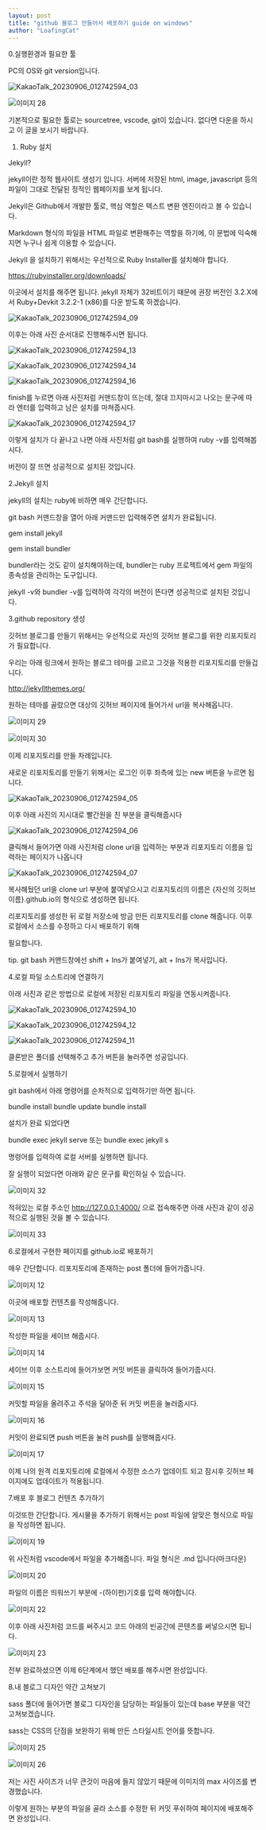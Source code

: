 ```yaml
---
layout: post
title: "github 블로그 만들어서 배포하기 guide on windows"
author: "LoafingCat"
---
```


0.실행환경과 필요한 툴

PC의 OS와 git version입니다.

![KakaoTalk_20230906_012742594_03](https://github.com/Loafingcat/Loafingcat.github.io/assets/98324619/20cf20dd-4a63-4767-94eb-7b784b8bf522)

![이미지 28](https://github.com/Loafingcat/Loafingcat.github.io/assets/98324619/381efbfe-1e84-4aee-aa93-89a963975601)

기본적으로 필요한 툴로는 sourcetree, vscode, git이 있습니다. 없다면 다운을 하시고 이 글을 보시기 바랍니다.


1. Ruby 설치

Jekyll?

jekyll이란 정적 웹사이트 생성기 입니다. 서버에 저장된 html, image, javascript 등의 파일이 그대로 전달된 정적인 웹페이지를 보게 됩니다.

Jekyll은 Github에서 개발한 툴로, 핵심 역할은 텍스트 변환 엔진이라고 볼 수 있습니다.

Markdown 형식의 파일을 HTML 파일로 변환해주는 역할을 하기에, 이 문법에 익숙해지면 누구나 쉽게 이용할 수 있습니다.

Jekyll 을 설치하기 위해서는 우선적으로 Ruby Installer를 설치해야 합니다.

https://rubyinstaller.org/downloads/ 

이곳에서 설치를 해주면 됩니다. jekyll 자체가 32비트이기 때문에 권장 버전인 3.2.X에서  Ruby+Devkit 3.2.2-1 (x86)를 다운 받도록
하겠습니다.

![KakaoTalk_20230906_012742594_09](https://github.com/Loafingcat/Loafingcat.github.io/assets/98324619/3cb683f0-de03-4c3e-b5bd-6a049a71c04a)

이후는 아래 사진 순서대로 진행해주시면 됩니다.

![KakaoTalk_20230906_012742594_13](https://github.com/Loafingcat/Loafingcat.github.io/assets/98324619/bf9874fa-f801-43a0-beed-33d9d1cb5b0e)

![KakaoTalk_20230906_012742594_14](https://github.com/Loafingcat/Loafingcat.github.io/assets/98324619/ef13ee50-7ab2-41e0-b9f4-7af23ea67c91)

![KakaoTalk_20230906_012742594_16](https://github.com/Loafingcat/Loafingcat.github.io/assets/98324619/c943eee9-2c56-496b-b2fa-75e7f2cb359a)


finish를 누르면 아래 사진처럼 커맨드창이 뜨는데, 절대 끄지마시고 나오는 문구에 따라 엔터를 입력하고 남은 설치를 마쳐줍시다.

![KakaoTalk_20230906_012742594_17](https://github.com/Loafingcat/Loafingcat.github.io/assets/98324619/fea7dc65-297e-4527-b543-9bb094e36233)


이렇게 설치가 다 끝나고 나면 아래 사진처럼 git bash를 실행하여 ruby -v를 입력해봅시다.

버전이 잘 뜨면 성공적으로 설치된 것입니다.


2.Jekyll 설치

jekyll의 설치는 ruby에 비하면 매우 간단합니다.

git bash 커맨드창을 열어 아래 커맨드만 입력해주면 설치가 완료됩니다.

gem install jekyll

gem install bundler

bundler라는 것도 같이 설치해야하는데, bundler는 ruby 프로젝트에서 gem 파일의 종속성을 관리하는 도구입니다.

jekyll -v와 bundler -v를 입력하여 각각의 버전이 뜬다면 성공적으로 설치된 것입니다.


3.github repository 생성


깃허브 블로그를 만들기 위해서는 우선적으로 자신의 깃허브 블로그를 위한 리포지토리가 필요합니다.

우리는 아래 링크에서 원하는 블로그 테마를 고르고 그것을 적용한 리포지토리를 만들겁니다.

http://jekyllthemes.org/

원하는 테마를 골랐으면 대상의 깃허브 페이지에 들어가서 url을 복사해옵니다.

![이미지 29](https://github.com/Loafingcat/Loafingcat.github.io/assets/98324619/4aac3b67-1389-43fe-8a3f-51bd9efa7881)

![이미지 30](https://github.com/Loafingcat/Loafingcat.github.io/assets/98324619/815a2b47-9ecc-4ff4-9c40-a31b3694057f)


이제 리포지토리를 만들 차례입니다. 

새로운 리포지토리를 만들기 위해서는 로그인 이후 좌측에 있는 new 버튼을 누르면 됩니다.

![KakaoTalk_20230906_012742594_05](https://github.com/Loafingcat/Loafingcat.github.io/assets/98324619/618112b9-704f-4e3e-9950-a744d1f7a427)


이후 아래 사진의 지시대로 빨간원을 친 부분을 클릭해줍시다

![KakaoTalk_20230906_012742594_06](https://github.com/Loafingcat/Loafingcat.github.io/assets/98324619/0c0a7428-53db-4d60-b6bf-959618afefd6)

클릭해서 들어가면 아래 사진처럼 clone url을 입력하는 부분과 리포지토리 이름을 입력하는 페이지가 나옵니다

![KakaoTalk_20230906_012742594_07](https://github.com/Loafingcat/Loafingcat.github.io/assets/98324619/6d3eb544-bca6-42e0-a46c-137e30293a5c)

복사해뒀던 url을 clone url 부분에 붙여넣으시고 리포지토리의 이름은 {자신의 깃허브 이름}.github.io의 형식으로 생성하면 됩니다.

리포지토리를 생성한 뒤 로컬 저장소에 방금 만든 리포지토리를 clone 해줍니다. 이후 로컬에서 소스를 수정하고 다시 배포하기 위해 

필요합니다.



tip. git bash 커맨드창에선 shift + Ins가 붙여넣기, alt + Ins가 복사입니다.



4.로컬 파일 소스트리에 연결하기

아래 사진과 같은 방법으로 로컬에 저장된 리포지토리 파일을 연동시켜줍니다.

![KakaoTalk_20230906_012742594_10](https://github.com/Loafingcat/Loafingcat.github.io/assets/98324619/d0876cde-3da8-46c3-ad09-a9920ccbd55f)

![KakaoTalk_20230906_012742594_12](https://github.com/Loafingcat/Loafingcat.github.io/assets/98324619/828d69fb-0e78-45b0-9fd9-197e5cdcd72a)

![KakaoTalk_20230906_012742594_11](https://github.com/Loafingcat/Loafingcat.github.io/assets/98324619/78c09940-1d19-4703-9466-17654c861e4b)

클론받은 폴더를 선택해주고 추가 버튼을 눌러주면 성공입니다.



5.로컬에서 실행하기

git bash에서 아래 명령어를 순차적으로 입력하기만 하면 됩니다.

bundle install
bundle update
bundle install

설치가 완료 되었다면 

bundle exec jekyll serve 또는 bundle exec jekyll s

명령어를 입력하여 로컬 서버를 실행하면 됩니다. 

잘 실행이 되었다면 아래와 같은 문구를 확인하실 수 있습니다.

![이미지 32](https://github.com/Loafingcat/Loafingcat.github.io/assets/98324619/f86d9775-9faa-4c4d-896e-940c3a616062)


적혀있는 로컬 주소인 http://127.0.0.1:4000/ 으로 접속해주면 아래 사진과 같이 성공적으로 실행된 것을 볼 수 있습니다.


![이미지 33](https://github.com/Loafingcat/Loafingcat.github.io/assets/98324619/9d369897-c721-4ee6-9b12-73b106a6cfc9)



6.로컬에서 구현한 페이지를 github.io로 배포하기

매우 간단합니다. 리포지토리에 존재하는 post 폴더에 들어가줍니다.

![이미지 12](https://github.com/Loafingcat/Loafingcat.github.io/assets/98324619/c11046ad-8e30-4e77-b153-ef988d71182f)

이곳에 배포할 컨텐츠를 작성해줍니다.

![이미지 13](https://github.com/Loafingcat/Loafingcat.github.io/assets/98324619/4b90a80b-9aba-4544-83d7-e43636dbe293)


작성한 파일을 세이브 해줍시다.

![이미지 14](https://github.com/Loafingcat/Loafingcat.github.io/assets/98324619/16f0009d-e9c2-49cc-b0fe-d4e6fb40ee30)


세이브 이후 소스트리에 들어가보면 커밋 버튼을 클릭하여 들어가줍시다.

![이미지 15](https://github.com/Loafingcat/Loafingcat.github.io/assets/98324619/86838388-9c6d-4850-b5bf-8696fd6103c6)


커밋할 파일을 올려주고 주석을 달아준 뒤 커밋 버튼을 눌러줍시다.


![이미지 16](https://github.com/Loafingcat/Loafingcat.github.io/assets/98324619/d9046a92-152b-4909-9e10-283490a271e5)


커밋이 완료되면 push 버튼을 눌러 push를 실행해줍시다.

![이미지 17](https://github.com/Loafingcat/Loafingcat.github.io/assets/98324619/a61610aa-9aff-44b0-823f-09253d112ab6)


이제 나의 원격 리포지토리에 로컬에서 수정한 소스가 업데이트 되고 잠시후 깃허브 페이지에도 업데이트가 적용됩니다.


7.배포 후 블로그 컨텐츠 추가하기

이것또한 간단합니다. 게시물을 추가하기 위해서는 post 파일에 알맞은 형식으로 파일을 작성하면 됩니다.

![이미지 19](https://github.com/Loafingcat/Loafingcat.github.io/assets/98324619/f434cc48-62c4-4e4f-b2b1-aa6d9498d9ae)


위 사진처럼 vscode에서 파일을 추가해줍니다. 파일 형식은 .md 입니다(마크다운)

![이미지 20](https://github.com/Loafingcat/Loafingcat.github.io/assets/98324619/f2087d34-518a-4149-b050-7e25bdaa3422)

파일의 이름은 띄워쓰기 부분에 -(하이펀)기호를 입력 해야합니다. 

![이미지 22](https://github.com/Loafingcat/Loafingcat.github.io/assets/98324619/87d1410a-f1f7-4004-a2a4-2e3879615965)

이후 아래 사진처럼 코드를 써주시고 코드 아래의 빈공간에 콘텐츠를 써넣으시면 됩니다.

![이미지 23](https://github.com/Loafingcat/Loafingcat.github.io/assets/98324619/9600a910-fa55-44fb-8ee6-a410b4a356c7)


전부 완료하셨으면 이제 6단계에서 했던 배포를 해주시면 완성입니다.



8.내 블로그 디자인 약간 고쳐보기

sass 폴더에 들어가면 블로그 디자인을 담당하는 파일들이 있는데 base 부분을 약간 고쳐보겠습니다. 

sass는 CSS의 단점을 보완하기 위해 만든 스타일시트 언어를 뜻합니다.

![이미지 25](https://github.com/Loafingcat/Loafingcat.github.io/assets/98324619/a27e6b14-3d5f-4b75-a482-5f04ff3d7c24)

![이미지 26](https://github.com/Loafingcat/Loafingcat.github.io/assets/98324619/f731771f-5797-4c49-a6da-094afc2a9ea0)

저는 사진 사이즈가 너무 큰것이 마음에 들지 않았기 때문에 이미지의 max 사이즈를 변경했습니다.

이렇게 원하는 부분의 파일을 골라 소스를 수정한 뒤 커밋 푸쉬하여 페이지에 배포해주면 완성입니다.